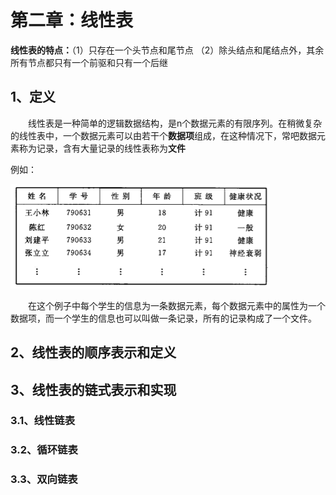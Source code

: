 # 第二章：线性表

**线性表的特点：**（1）只存在一个头节点和尾节点 （2）除头结点和尾结点外，其余所有节点都只有一个前驱和只有一个后继

## 1、定义

&emsp;&emsp;线性表是一种简单的逻辑数据结构，是n个数据元素的有限序列。在稍微复杂的线性表中，一个数据元素可以由若干个**数据项**组成，在这种情况下，常吧数据元素称为记录，含有大量记录的线性表称为**文件**

例如：

![](/Image/计算机基础/数据结构与算法/线性表例子1.png)

&emsp;&emsp;在这个例子中每个学生的信息为一条数据元素，每个数据元素中的属性为一个数据项，而一个学生的信息也可以叫做一条记录，所有的记录构成了一个文件。

## 2、线性表的顺序表示和定义


## 3、线性表的链式表示和实现

### 3.1、线性链表

### 3.2、循环链表

### 3.3、双向链表

